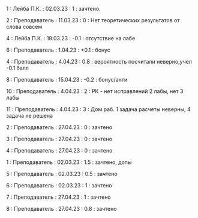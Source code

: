1 : Лейба П.К. : 02.03.23 : 1 : зачтено.

2 : Преподаватель : 11.03.23 : 0 : Нет теоретических результатов от слова совсем

4 : Лейба П.К. : 18.03.23 : -0.1 : отсутствие на лабе

6 : Преподаватель : 1.04.23 : +0.1 : бонус

4 : Преподаватель : 4.04.23 : 0.8 : вероятность посчитали неверно,учел -0.1 балл

8 : Преподаватель : 15.04.23 : -0.2 : бонус/анти

10 : Преподаватель : 4.04.23 : 2 : РК - нет исправлений 2 лабы, нет 3 лабы

11 : Преподаватель : 4.04.23 : 3 : Дом.раб. 1 задача расчеты неверны, 4 задача не решена

2 : Преподаватель : 27.04.23 : 0 : зачтено

3 : Преподаватель : 27.04.23 : 0 : зачтено

4 : Преподаватель : 27.04.23 : 0 : зачтено

1 : Преподаватель : 02.03.23 : 1.5 : зачтено, допы

5 : Преподаватель : 02.03.23 : 0.5 : зачтено

6 : Преподаватель : 02.03.23 : 1 : зачтено

7 : Преподаватель : 27.04.23 : 1 : зачтено

8 : Преподаватель : 27.04.23 : 0.8 : зачтено
